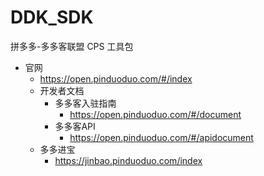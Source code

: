 # DDK_SDK
拼多多-多多客联盟 CPS 工具包



- 官网
    - https://open.pinduoduo.com/#/index
    - 开发者文档
        - 多多客入驻指南
            - https://open.pinduoduo.com/#/document
        - 多多客API
            - https://open.pinduoduo.com/#/apidocument
    - 多多进宝
        - https://jinbao.pinduoduo.com/index


